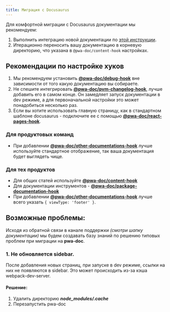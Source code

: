 ```yaml
---
title: Миграция с Docusaurus
---
```


Для комфортной миграции с Docusaurus документации мы рекомендуем:
1. Выполнить интеграцию новой документации по [этой инструкции](../integration/install).
2. Итерационно переносить вашу документацию в корневую директорию,
что указана в `@pwa-doc/content-hook` настройках.

## Рекомендации по настройке хуков

1. Мы рекомендуем установить **[@pwa-doc/debug-hook](/debug)** вне зависимости от того какую документацию вы собираете.
2. Не спешите интегрировать **[@pwa-doc/pvm-changelog-hook](/pvm-changelog)**, лучше добавить его в самом конце.
Он замедляет запуск документации в dev режиме, а для первоначальной настройки это может понадобиться несколько раз.
3. Если вы хотите использовать главную страницу, как в стандартном шаблоне docusaurus - подключите ее
с помощью **[@pwa-doc/react-pages-hook](/react-pages)**.

### Для продуктовых команд
* При добавлении **[@pwa-doc/other-documentations-hook](/other-documentations)** лучше используйте стандартное отображение,
так ваша документация будет выглядеть чище.

### Для тех продуктов
* Для общих статей используйте **[@pwa-doc/content-hook](/content)**
* Для документации инструментов - **[@pwa-doc/package-documentation-hook](/package-documentation)**
* При добавлении **[@pwa-doc/other-documentations-hook](/other-documentations)** лучше всего указать `{ viewType: 'footer' }`.

## Возможные проблемы:
Исходя из обратной связи в канале поддержки _(смотри шапку документации)_
мы будем создавать базу знаний по решению типовых проблем при миграции на **pwa-doc**.

### 1. Не обновляется sidebar.
После добавления новых страниц, при запуске в dev режиме, ссылки на них не появляются в sidebar.
Это может происходить из-за кэша webpack-dev-server.

#### Решение:
1. Удалить директорию **_node_modules/.cache_**
2. Перезапустить pwa-doc
